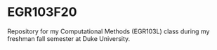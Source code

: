 # EGR103F20
Repository for my Computational Methods (EGR103L) class during my freshman fall semester at Duke University.
